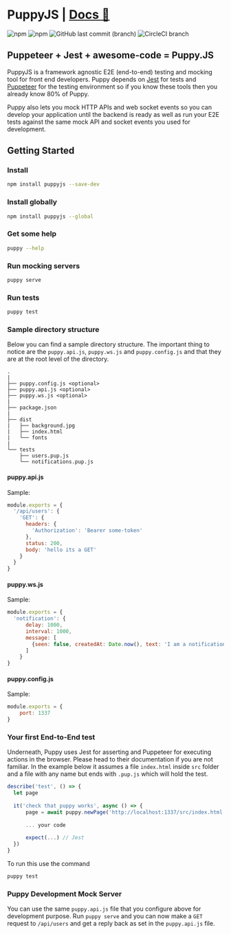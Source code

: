 # PuppyJS | [Docs :notebook:](https://puppyjs.com)

![npm](https://img.shields.io/npm/l/puppyjs.svg?style=flat-square)
![npm](https://img.shields.io/npm/v/puppyjs.svg?style=flat-square)
![GitHub last commit (branch)](https://img.shields.io/github/last-commit/michaelthe/puppyjs/master.svg?style=flat-square)
![CircleCI branch](https://img.shields.io/circleci/project/github/michaelthe/puppyjs/master.svg?style=flat-square)

## Puppeteer + Jest + awesome-code = Puppy.JS

PuppyJS is a framework agnostic E2E (end-to-end) testing and mocking tool for front end developers.
Puppy depends on [Jest](http://jestjs.io/) for tests and [Puppeteer](https://github.com/GoogleChrome/puppeteer) 
for the testing environment so if you know these tools then you already know 80% of Puppy.

Puppy also lets you mock HTTP APIs and web socket events so you can 
develop your application until the backend is ready as well as
run your E2E tests against the same mock API and socket events you used for development.  

## Getting Started

### Install  
```bash
npm install puppyjs --save-dev
```

### Install globally
```bash
npm install puppyjs --global
```

### Get some help
```bash
puppy --help
```

### Run mocking servers
```bash
puppy serve
```

### Run tests
```bash
puppy test
```

### Sample directory structure

Below you can find a sample directory structure. The important thing to notice are the `puppy.api.js`, `puppy.ws.js` and `puppy.config.js` and that they are at the root level of the directory.

```
.
|
├── puppy.config.js <optional>
├── puppy.api.js <optional>
├── puppy.ws.js <optional>
|
├── package.json
|
├── dist
|   ├── background.jpg
|   ├── index.html
|   └── fonts
|
└── tests
    ├── users.pup.js
    └── notifications.pup.js
```

#### puppy.api.js

Sample:

```javascript
module.exports = {
  '/api/users': {
    'GET': {
      headers: {
        'Authorization': 'Bearer some-token'
      },
      status: 200,
      body: 'hello its a GET'
    }
  }
}
```

#### puppy.ws.js

Sample:

```javascript
module.exports = {
  'notification': {
      delay: 1000,
      interval: 1000,
      message: [
        {seen: false, createdAt: Date.now(), text: 'I am a notification'}
      ]
    }
}
```

#### puppy.config.js

Sample:

```javascript
module.exports = {
    port: 1337
}
```

### Your first End-to-End test

Underneath, Puppy uses Jest for asserting and Puppeteer for executing actions in the browser. Please head to their documentation if you are not familiar.
In the example below it assumes a file `index.html` inside `src` folder and a file with any name but ends with `.pup.js` which will hold the test.

```javascript
describe('test', () => {
  let page
  
  it('check that puppy works', async () => {
      page = await puppy.newPage('http://localhost:1337/src/index.html') // page instance is a puppeteer page instance
      
      ... your code
      
      expect(...) // Jest
  })
}
``` 

To run this use the command

```javascript
puppy test
```

### Puppy Development Mock Server

You can use the same `puppy.api.js` file that you configure above for development purpose. Run `puppy serve` and you can now make a `GET` request to `/api/users` and get a reply back as set in the `puppy.api.js` file. 
